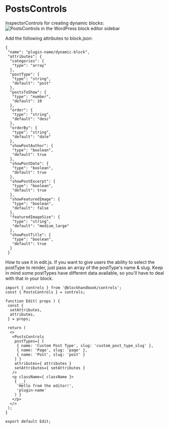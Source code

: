 
# PostsControls

InspectorControls for creating dynamic blocks:  
![PostsControls in the WordPress block editor sidebar](https://blockhandbook.com/wp-content/uploads/2020/05/PostsControls-Screenshot-1.png)

Add the following attributes to block.json:

```
{
 "name": "plugin-name/dynamic-block",
 "attributes": {
  "categories": {
   "type": "array"
  },
  "postType": {
   "type": "string",
   "default": "post"
  },
  "postsToShow": {
   "type": "number",
   "default": 10
  },
  "order": {
   "type": "string",
   "default": "desc"
  },
  "orderBy": {
   "type": "string",
   "default": "date"
  },
  "showPostAuthor": {
   "type": "boolean",
   "default": true
  },
  "showPostDate": {
   "type": "boolean",
   "default": true
  },
  "showPostExcerpt": {
   "type": "boolean",
   "default": true
  },
  "showFeaturedImage": {
   "type": "boolean",
   "default": false
  },
  "featuredImageSize": {
   "type": "string",
   "default": "medium_large"
  },
  "showPostTitle": {
   "type": "boolean",
   "default": true
  }
 }
```

How to use it in edit.js.
If you want to give users the ability to select the postType to render, just pass an array of the postType's name & slug.  Keep in mind some postTypes have different data available, so you'll have to deal with that in your block.

```
import { controls } from '@blockhandbook/controls';
const { PostsControls } = controls;

function Edit( props ) {
 const {
  setAttributes,
  attributes,
 } = props;

 return (
  <>
   <PostsControls
    postTypes={ [
     { name: 'Custom Post Type', slug: 'custom_post_type_slug' },
     { name: 'Page', slug: 'page' },
     { name: 'Post', slug: 'post' }
    ] }
    attributes={ attributes }
    setAttributes={ setAttributes }
   />
   <p className={ className }>
    { __(
     'Hello from the editor!',
     'plugin-name'
    ) }
   </p>
  </>
 );
}

export default Edit;
```
